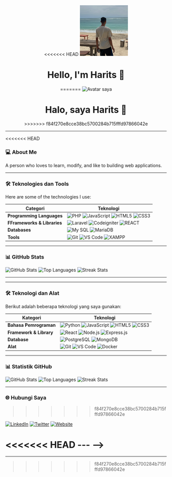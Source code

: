 <div align="center">
<<<<<<< HEAD
  <img src="circle.png" width="150px" alt="Avatar saya" />
  <h1>Hello, I'm Harits 👋</h1>
=======
  <img src="URL_AVATAR_ATAU_GAMBAR_ANIMASI" width="150px" alt="Avatar saya" />
  <h1>Halo, saya Harits 👋</h1>
>>>>>>> f84f270e8cce38bc5700284b715fffd97866042e
</div>

---

<<<<<<< HEAD
### 💻 About Me

A person who loves to learn, modify, and like to building web applications.

---

### 🛠️ Teknologies dan Tools

Here are some of the technologies I use:

| Categori | Teknologi |
| --- | --- |
| **Programming Languages** | ![PHP](https://img.shields.io/badge/PHP-777BB4?style=for-the-badge&logo=php&logoColor=white) ![JavaScript](https://img.shields.io/badge/JavaScript-323330?style=for-the-badge&logo=javascript&logoColor=F7DF1E) ![HTML5](https://img.shields.io/badge/HTML5-E34F26?style=for-the-badge&logo=html5&logoColor=white) ![CSS3](https://img.shields.io/badge/CSS3-1572B6?style=for-the-badge&logo=css3&logoColor=white) |
| **FFrameworks & Libraries** | ![Laravel](https://img.shields.io/badge/Laravel-FF2D20?style=for-the-badge&logo=laravel&logoColor=white) ![Codeigniter](https://img.shields.io/badge/Codeigniter-EF4223?style=for-the-badge&logo=codeigniter&logoColor=white) ![REACT](https://img.shields.io/badge/React-20232A?style=for-the-badge&logo=react&logoColor=61DAFB) |
| **Databases** | ![My SQL](https://img.shields.io/badge/MySQL-005C84?style=for-the-badge&logo=mysql&logoColor=white) ![MariaDB](https://img.shields.io/badge/MariaDB-003545?style=for-the-badge&logo=mariadb&logoColor=white) |
| **Tools** | ![Git](https://img.shields.io/badge/GIT-E44C30?style=for-the-badge&logo=git&logoColor=white) ![VS Code](https://img.shields.io/badge/VSCode-0078D4?style=for-the-badge&logo=visual%20studio%20code&logoColor=white) ![XAMPP](https://img.shields.io/badge/Xampp-F37623?style=for-the-badge&logo=xampp&logoColor=white) |

---

### 📊 GitHub Stats

![GitHub Stats](https://github-readme-stats.vercel.app/api?username=haritqq&show_icons=true&theme=onedark&hide_title=true)
![Top Languages](https://github-readme-stats.vercel.app/api/top-langs/?username=haritqq&layout=compact&theme=onedark&hide_title=true)
![Streak Stats](https://github-readme-streak-stats.herokuapp.com/?user=haritqq&theme=onedark)

---

<!-- 
### 🌐 Connect with Me
=======
### 💻 Tentang Saya

Saya seorang yang bersemangat dalam membangun aplikasi web. Saya memiliki pengalaman dalam **PHP dan Javascript**.

<!--* 🔭 Saat ini saya sedang mengerjakan **[Nama Proyek, misalnya: sebuah aplikasi manajemen proyek berbasis React]**.
* 🌱 Saya sedang belajar lebih dalam tentang **[Teknologi yang sedang Anda pelajari, misalnya: TypeScript dan Next.js]**.
* 👯 Saya terbuka untuk berkolaborasi dalam proyek **[Jenis proyek yang Anda minati, misalnya: open-source terkait data science]**.
* 🤔 Saya mencari bantuan dengan **[Area yang Anda butuhkan bantuan, misalnya: optimasi kinerja database]**.
* 💬 Tanya saya tentang **[Topik yang Anda kuasai, misalnya: pengembangan REST API atau deployment di Vercel]**.
* 📫 Anda dapat menghubungi saya melalui **[Email Anda]**.
* 😄 Kata-kata yang mendeskripsikan saya: **[Sifat atau hobi Anda, misalnya: Problem solver, inovatif, suka ngopi]**.
* ⚡ Fakta menarik: **[Sesuatu yang menarik tentang Anda, misalnya: Saya bisa memecahkan Rubik's Cube dalam 30 detik.]** -->

---

### 🛠️ Teknologi dan Alat

Berikut adalah beberapa teknologi yang saya gunakan:

| Kategori | Teknologi |
| --- | --- |
| **Bahasa Pemrograman** | ![Python](https://img.shields.io/badge/-Python-3776AB?style=flat-square&logo=python&logoColor=white) ![JavaScript](https://img.shields.io/badge/-JavaScript-F7DF1E?style=flat-square&logo=javascript&logoColor=black) ![HTML5](https://img.shields.io/badge/-HTML5-E34F26?style=flat-square&logo=html5&logoColor=white) ![CSS3](https://img.shields.io/badge/-CSS3-1572B6?style=flat-square&logo=css3&logoColor=white) |
| **Framework & Library** | ![React](https://img.shields.io/badge/-React-61DAFB?style=flat-square&logo=react&logoColor=black) ![Node.js](https://img.shields.io/badge/-Node.js-339933?style=flat-square&logo=node.js&logoColor=white) ![Express.js](https://img.shields.io/badge/-Express.js-000000?style=flat-square&logo=express&logoColor=white) |
| **Database** | ![PostgreSQL](https://img.shields.io/badge/-PostgreSQL-336791?style=flat-square&logo=postgresql&logoColor=white) ![MongoDB](https://img.shields.io/badge/-MongoDB-47A248?style=flat-square&logo=mongodb&logoColor=white) |
| **Alat** | ![Git](https://img.shields.io/badge/-Git-F05032?style=flat-square&logo=git&logoColor=white) ![VS Code](https://img.shields.io/badge/-VS%20Code-007ACC?style=flat-square&logo=visual-studio-code&logoColor=white) ![Docker](https://img.shields.io/badge/-Docker-2496ED?style=flat-square&logo=docker&logoColor=white) |

---

### 📊 Statistik GitHub

![GitHub Stats](https://github-readme-stats.vercel.app/api?username=YOUR_USERNAME&show_icons=true&theme=onedark&hide_title=true)
![Top Languages](https://github-readme-stats.vercel.app/api/top-langs/?username=YOUR_USERNAME&layout=compact&theme=onedark&hide_title=true)
![Streak Stats](https://github-readme-streak-stats.herokuapp.com/?user=YOUR_USERNAME&theme=onedark)

---

### 🌐 Hubungi Saya
>>>>>>> f84f270e8cce38bc5700284b715fffd97866042e

[![LinkedIn](https://img.shields.io/badge/-LinkedIn-0077B5?style=for-the-badge&logo=linkedin&logoColor=white)](https://linkedin.com/in/YOUR_LINKEDIN_USERNAME)
[![Twitter](https://img.shields.io/badge/-Twitter-1DA1F2?style=for-the-badge&logo=twitter&logoColor=white)](https://twitter.com/YOUR_TWITTER_USERNAME)
[![Website](https://img.shields.io/badge/-Website-informational?style=for-the-badge&logo=About.me&logoColor=white)](https://yourwebsite.com)

<<<<<<< HEAD
--- -->
=======
---
>>>>>>> f84f270e8cce38bc5700284b715fffd97866042e


<!-- ## Hi there 👋 -->

<!--
**haritqq/haritqq** is a ✨ _special_ ✨ repository because its `README.md` (this file) appears on your GitHub profile.

Here are some ideas to get you started:

- 🔭 I’m currently working on ...
- 🌱 I’m currently learning ...
- 👯 I’m looking to collaborate on ...
- 🤔 I’m looking for help with ...
- 💬 Ask me about ...
- 📫 How to reach me: ...
- 😄 Pronouns: ...
- ⚡ Fun fact: ...
-->
